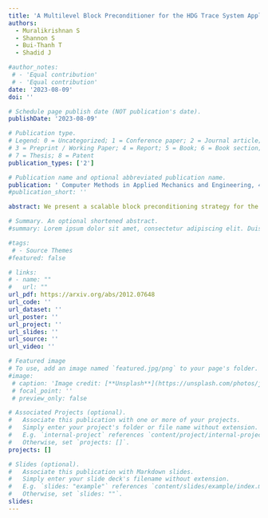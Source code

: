 ```yaml
---
title: 'A Multilevel Block Preconditioner for the HDG Trace System Applied to Incompressible Resistive MHD'
authors:
  - Muralikrishnan S
  - Shannon S 
  - Bui-Thanh T
  - Shadid J

#author_notes:
 # - 'Equal contribution'
 # - 'Equal contribution'
date: '2023-08-09'
doi: ''

# Schedule page publish date (NOT publication's date).
publishDate: '2023-08-09'

# Publication type.
# Legend: 0 = Uncategorized; 1 = Conference paper; 2 = Journal article;
# 3 = Preprint / Working Paper; 4 = Report; 5 = Book; 6 = Book section;
# 7 = Thesis; 8 = Patent
publication_types: ['2']

# Publication name and optional abbreviated publication name.
publication: ' Computer Methods in Applied Mechanics and Engineering, 401 , 115775, February 1, 2023.'
#publication_short: ''

abstract: We present a scalable block preconditioning strategy for the trace system coming from the high-order hybridized discontinuous Galerkin (HDG) discretization of incompressible resistive magnetohydrodynamics (MHD). We construct the block preconditioner with a least squares commutator (BFBT) approximation for the inverse of the Schur complement that segregates out the pressure unknowns of the trace system. The remaining velocity, magnetic field, and Lagrange multiplier unknowns form a coupled nodal unknown block (the upper block), for which a system algebraic multigrid (AMG) is used for the approximate inverse. The complexity of the MHD equations together with the algebraic nature of the statically condensed HDG trace system makes the choice of smoother in the system AMG part critical for the convergence and performance of the block preconditioner. Our numerical experiments show GMRES preconditioned by ILU(0) of overlap zero as a smoother inside system AMG performs best in terms of robustness, time per nonlinear iteration and memory requirements. With several transient test cases in 2D and 3D including the island coalescence problem at high Lundquist number we demonstrate the robustness and parallel scalability of the block preconditioner. Additionally for the upper block a preliminary study of an alternate nodal block system solver based on a multilevel approximate nested dissection is presented. On a 2D island coalescence problem the multilevel approximate nested dissection preconditioner shows better scalability with respect to mesh refinement than the system AMG, but is relatively less robust with respect to Lundquist number scaling.

# Summary. An optional shortened abstract.
#summary: Lorem ipsum dolor sit amet, consectetur adipiscing elit. Duis posuere tellus ac convallis placerat. Proin tincidunt magna sed ex sollicitudin condimentum.

#tags:
 # - Source Themes
#featured: false

# links:
# - name: ""
#   url: ""
url_pdf: https://arxiv.org/abs/2012.07648
url_code: ''
url_dataset: ''
url_poster: ''
url_project: ''
url_slides: ''
url_source: ''
url_video: ''

# Featured image
# To use, add an image named `featured.jpg/png` to your page's folder.
#image:
 # caption: 'Image credit: [**Unsplash**](https://unsplash.com/photos/jdD8gXaTZsc)'
 # focal_point: ''
 # preview_only: false

# Associated Projects (optional).
#   Associate this publication with one or more of your projects.
#   Simply enter your project's folder or file name without extension.
#   E.g. `internal-project` references `content/project/internal-project/index.md`.
#   Otherwise, set `projects: []`.
projects: []

# Slides (optional).
#   Associate this publication with Markdown slides.
#   Simply enter your slide deck's filename without extension.
#   E.g. `slides: "example"` references `content/slides/example/index.md`.
#   Otherwise, set `slides: ""`.
slides:
---
```



